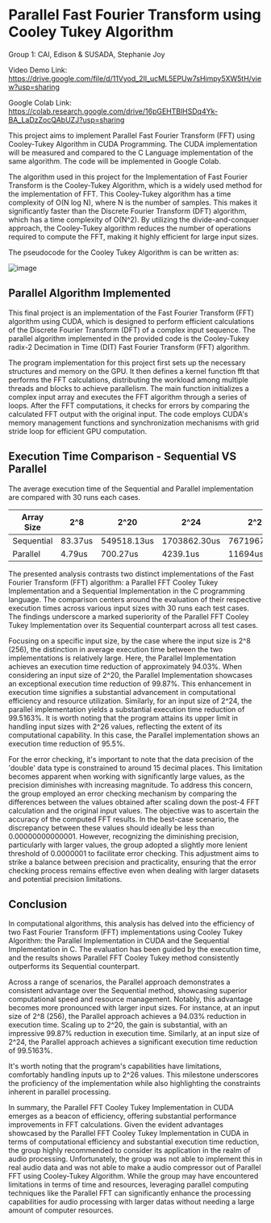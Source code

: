 # Parallel Fast Fourier Transform using Cooley Tukey Algorithm

Group 1:
CAI, Edison &
SUSADA, Stephanie Joy

Video Demo Link: https://drive.google.com/file/d/11Vyod_2Il_ucML5EPUw7sHimpy5XW5tH/view?usp=sharing

Google Colab Link: https://colab.research.google.com/drive/16pGEHTBlHSDq4Yk-BA_LaDzZocQAbUZJ?usp=sharing


This project aims to implement Parallel Fast Fourier Transform (FFT) using Cooley-Tukey Algorithm in CUDA Programming. The CUDA implementation will be measured and compared to the C Language implementation of the same algorithm. The code will be implemented in Google Colab. 

The algorithm used in this project for the Implementation of Fast Fourier Transform is the Cooley-Tukey Algorithm, which is a widely used method for the implementation of FFT. This Cooley-Tukey algorithm has a time complexity of O(N log N), where N is the number of samples. This makes it significantly faster than the Discrete Fourier Transform (DFT) algorithm, which has a time complexity of O(N^2). By utilizing the divide-and-conquer approach, the Cooley-Tukey algorithm reduces the number of operations required to compute the FFT, making it highly efficient for large input sizes. 

The pseudocode for the Cooley Tukey Algorithm is can be written as:

![image](https://github.com/its-teph/FFTCooleyTukey/assets/80933795/7ba754c0-ad7a-431a-8221-298d65262c2b)

## Parallel Algorithm Implemented


This final project is an implementation of the Fast Fourier Transform (FFT) algorithm using CUDA, which is designed to perform efficient calculations of the Discrete Fourier Transform (DFT) of a complex input sequence. The parallel algorithm implemented in the provided code is the Cooley-Tukey radix-2 Decimation in Time (DIT) Fast Fourier Transform (FFT) algorithm.

The program implementation for this project first sets up the necessary structures and memory on the GPU. It then defines a kernel function fft that performs the FFT calculations, distributing the workload among multiple threads and blocks to achieve parallelism. The main function initializes a complex input array and executes the FFT algorithm through a series of loops. After the FFT computations, it checks for errors by comparing the calculated FFT output with the original input. The code employs CUDA's memory management functions and synchronization mechanisms with grid stride loop for efficient GPU computation. 

## Execution Time Comparison - Sequential VS Parallel

The average execution time of the Sequential and Parallel implementation are compared with 30 runs each cases. 

| Array Size   | 2^8            | 2^20          | 2^24        | 2^26       |
|--------------|----------------|---------------|-------------|------------|
| Sequential   | 83.37us        | 549518.13us   | 1703862.30us|7671967.90us|
| Parallel     | 4.79us         | 700.27us      | 4239.1us    |11694us     |


The presented analysis contrasts two distinct implementations of the Fast Fourier Transform (FFT) algorithm: a Parallel FFT Cooley Tukey Implementation and a Sequential Implementation in the C programming language. The comparison centers around the evaluation of their respective execution times across various input sizes with 30 runs each test cases. The findings underscore a marked superiority of the Parallel FFT Cooley Tukey Implementation over its Sequential counterpart across all test cases.

Focusing on a specific input size, by the case where the input size is 2^8 (256), the distinction in average execution time between the two implementations is relatively large. Here, the Parallel Implementation achieves an execution time reduction of approximately 94.03%.
When considering an input size of 2^20, the Parallel Implementation showcases an exceptional execution time reduction of 99.87%. This enhancement in execution time signifies a substantial advancement in computational efficiency and resource utilization. Similarly, for an input size of 2^24, the parallel implementation yields a substantial execution time reduction of 99.5163%. It is worth noting that the program attains its upper limit in handling input sizes with 2^26 values, reflecting the extent of its computational capability. In this case, the Parallel implementation shows an execution time reduction of 95.5%. 

For the error checking, it's important to note that the data precision of the 'double' data type is constrained to around 15 decimal places. This limitation becomes apparent when working with significantly large values, as the precision diminishes with increasing magnitude. To address this concern, the group employed an error checking mechanism by comparing the differences between the values obtained after scaling down the post-4 FFT calculation and the original input values. The objective was to ascertain the accuracy of the computed FFT results. In the best-case scenario, the discrepancy between these values should ideally be less than 0.00000000000001. However, recognizing the diminishing precision, particularly with larger values, the group adopted a slightly more lenient threshold of 0.0000001 to facilitate error checking. This adjustment aims to strike a balance between precision and practicality, ensuring that the error checking process remains effective even when dealing with larger datasets and potential precision limitations.

## Conclusion

In computational algorithms, this analysis has delved into the efficiency of two Fast Fourier Transform (FFT) implementations using Cooley Tukey Algorithm: the Parallel Implementation in CUDA and the Sequential Implementation in C. The evaluation has been guided by the execution time, and the results shows Parallel FFT Cooley Tukey method consistently outperforms its Sequential counterpart.

Across a range of scenarios, the Parallel approach demonstrates a consistent advantage over the Sequential method, showcasing superior computational speed and resource management. Notably, this advantage becomes more pronounced with larger input sizes. For instance, at an input size of 2^8 (256), the Parallel approach achieves a 94.03% reduction in execution time. Scaling up to 2^20, the gain is substantial, with an impressive 99.87% reduction in execution time. Similarly, at an input size of 2^24, the Parallel approach achieves a significant execution time reduction of 99.5163%.

It's worth noting that the program's capabilities have limitations, comfortably handling inputs up to 2^26 values. This milestone underscores the proficiency of the implementation while also highlighting the constraints inherent in parallel processing.

In summary, the Parallel FFT Cooley Tukey Implementation in CUDA emerges as a beacon of efficiency, offering substantial performance improvements in FFT calculations. Given the evident advantages showcased by the Parallel FFT Cooley Tukey Implementation in CUDA in terms of computational efficiency and substantial execution time reduction, the group highly recommended to consider its application in the realm of audio processing. Unfortunately, the group was not able to implement this in real audio data and was not able to make a audio compressor out of Parallel FFT using Cooley-Tukey Algorithm. While the group may have encountered limitations in terms of time and resources, leveraging parallel computing techniques like the Parallel FFT can significantly enhance the processing capabilities for audio processing with larger datas without needing a large amount of computer resources.
